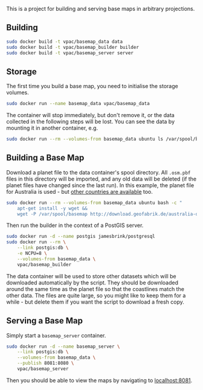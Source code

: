
This is a project for building and serving base maps in arbitrary projections.

## Building

```bash
sudo docker build -t vpac/basemap_data data
sudo docker build -t vpac/basemap_builder builder
sudo docker build -t vpac/basemap_server server
```

## Storage

The first time you build a base map, you need to initialise the storage volumes.

```bash
sudo docker run --name basemap_data vpac/basemap_data
```

The container will stop immediately, but don't remove it, or the data collected
in the following steps will be lost. You can see the data by mounting it in
another container, e.g.

```bash
sudo docker run --rm --volumes-from basemap_data ubuntu ls /var/spool/basemap
```


## Building a Base Map

Download a planet file to the data container's spool directory. All `.osm.pbf`
files in this directory will be imported, and any old data will be deleted (if
the planet files have changed since the last run). In this example, the planet
file for Australia is used - but [other countries are available][gf] too.

```bash
sudo docker run --rm --volumes-from basemap_data ubuntu bash -c "
    apt-get install -y wget &&
    wget -P /var/spool/basemap http://download.geofabrik.de/australia-oceania/australia-latest.osm.pbf"
```

Then run the builder in the context of a PostGIS server.

```bash
sudo docker run -d --name postgis jamesbrink/postgresql
sudo docker run --rm \
    --link postgis:db \
    -e NCPU=8 \
    --volumes-from basemap_data \
    vpac/basemap_builder
```

The data container will be used to store other datasets which will be
downloaded automatically by the script. They should be downloaded around the
same time as the planet file so that the coastlines match the other data. The
files are quite large, so you might like to keep them for a while - but delete
them if you want the script to download a fresh copy.

## Serving a Base Map

Simply start a `basemap_server` container.

```bash
sudo docker run -d --name basemap_server \
    --link postgis:db \
    --volumes-from basemap_data \
    --publish 8081:8080 \
    vpac/basemap_server
```

Then you should be able to view the maps by navigating to [localhost:8081][demo].

[gf]: http://download.geofabrik.de
[demo]: http://localhost:8081/demo

